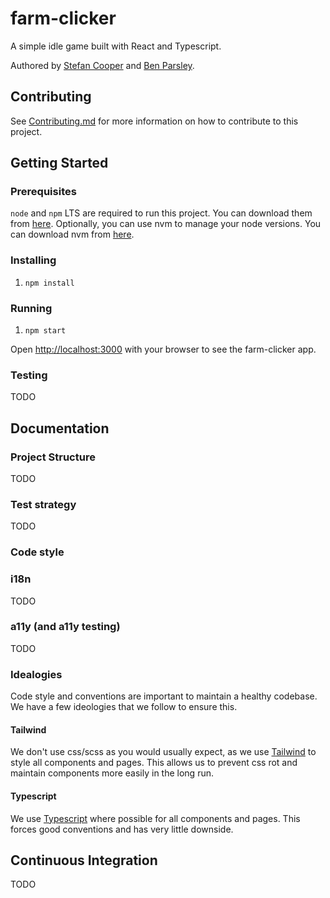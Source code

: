 # farm-clicker

A simple idle game built with React and Typescript.

Authored by [Stefan Cooper](https://github.com/stefan-cooper) and [Ben Parsley](https://github.com/BenParsley).

## Contributing

See [Contributing.md](./Contributing.md) for more information on how to contribute to this project.

## Getting Started

### Prerequisites

`node` and `npm` LTS are required to run this project. You can download them from [here](https://nodejs.org/en/). Optionally, you can use nvm to manage your node versions. You can download nvm from [here](https://github.com/nvm-sh/nvm).

### Installing

1. `npm install`

### Running

1. `npm start`

Open [http://localhost:3000](http://localhost:3000) with your browser to see the farm-clicker app.

### Testing

TODO

## Documentation

### Project Structure

TODO

### Test strategy

TODO

### Code style

### i18n

TODO

### a11y (and a11y testing)

TODO

### Idealogies

Code style and conventions are important to maintain a healthy codebase. We have a few ideologies that we follow to ensure this.

#### Tailwind

We don't use css/scss as you would usually expect, as we use [Tailwind](https://tailwindcss.com/) to style all components and pages. This allows us to prevent css rot and maintain components more easily in the long run.

#### Typescript

We use [Typescript](https://www.typescriptlang.org/) where possible for all components and pages. This forces good conventions and has very little downside.


## Continuous Integration

TODO